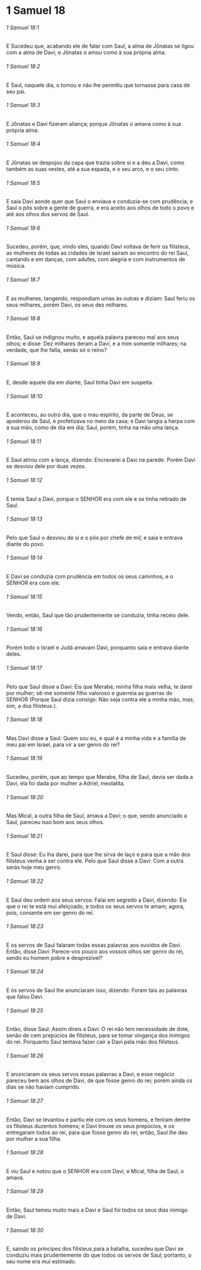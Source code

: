 # 1 Samuel 18

###### 1 Samuel 18:1

E Sucedeu que, acabando ele de falar com Saul, a alma de Jônatas se ligou com a alma de Davi; e Jônatas o amou como à sua própria alma.

###### 1 Samuel 18:2

E Saul, naquele dia, o tomou e não lhe permitiu que tornasse para casa de seu pai.

###### 1 Samuel 18:3

E Jônatas e Davi fizeram aliança; porque Jônatas o amava como à sua própria alma.

###### 1 Samuel 18:4

E Jônatas se despojou da capa que trazia sobre si e a deu a Davi, como também as suas vestes, até a sua espada, e o seu arco, e o seu cinto.

###### 1 Samuel 18:5

E saía Davi aonde quer que Saul o enviava e conduzia-se com prudência; e Saul o pôs sobre a gente de guerra, e era aceito aos olhos de todo o povo e até aos olhos dos servos de Saul.

###### 1 Samuel 18:6

Sucedeu, porém, que, vindo eles, quando Davi voltava de ferir os filisteus, as mulheres de todas as cidades de Israel saíram ao encontro do rei Saul, cantando e em danças, com adufes, com alegria e com instrumentos de música.

###### 1 Samuel 18:7

E as mulheres, tangendo, respondiam umas às outras e diziam: Saul feriu os seus milhares, porém Davi, os seus dez milhares.

###### 1 Samuel 18:8

Então, Saul se indignou muito, e aquela palavra pareceu mal aos seus olhos; e disse: Dez milhares deram a Davi, e a mim somente milhares; na verdade, que lhe falta, senão só o reino?

###### 1 Samuel 18:9

E, desde aquele dia em diante, Saul tinha Davi em suspeita.

###### 1 Samuel 18:10

E aconteceu, ao outro dia, que o mau espírito, da parte de Deus, se apoderou de Saul, e profetizava no meio da casa; e Davi tangia a harpa com a sua mão, como de dia em dia; Saul, porém, tinha na mão uma lança.

###### 1 Samuel 18:11

E Saul atirou com a lança, dizendo: Encravarei a Davi na parede. Porém Davi se desviou dele por duas vezes.

###### 1 Samuel 18:12

E temia Saul a Davi, porque o SENHOR era com ele e se tinha retirado de Saul.

###### 1 Samuel 18:13

Pelo que Saul o desviou de si e o pôs por chefe de mil; e saía e entrava diante do povo.

###### 1 Samuel 18:14

E Davi se conduzia com prudência em todos os seus caminhos, e o SENHOR era com ele.

###### 1 Samuel 18:15

Vendo, então, Saul que tão prudentemente se conduzia, tinha receio dele.

###### 1 Samuel 18:16

Porém todo o Israel e Judá amavam Davi, porquanto saía e entrava diante deles.

###### 1 Samuel 18:17

Pelo que Saul disse a Davi: Eis que Merabe, minha filha mais velha, te darei por mulher; sê-me somente filho valoroso e guerreia as guerras do SENHOR (Porque Saul dizia consigo: Não seja contra ele a minha mão, mas, sim, a dos filisteus.).

###### 1 Samuel 18:18

Mas Davi disse a Saul: Quem sou eu, e qual é a minha vida e a família de meu pai em Israel, para vir a ser genro do rei?

###### 1 Samuel 18:19

Sucedeu, porém, que ao tempo que Merabe, filha de Saul, devia ser dada a Davi, ela foi dada por mulher a Adriel, meolatita.

###### 1 Samuel 18:20

Mas Mical, a outra filha de Saul, amava a Davi; o que, sendo anunciado a Saul, pareceu isso bom aos seus olhos.

###### 1 Samuel 18:21

E Saul disse: Eu lha darei, para que lhe sirva de laço e para que a mão dos filisteus venha a ser contra ele. Pelo que Saul disse a Davi: Com a outra serás hoje meu genro.

###### 1 Samuel 18:22

E Saul deu ordem aos seus servos: Falai em segredo a Davi, dizendo: Eis que o rei te está mui afeiçoado, e todos os seus servos te amam; agora, pois, consente em ser genro do rei.

###### 1 Samuel 18:23

E os servos de Saul falaram todas essas palavras aos ouvidos de Davi. Então, disse Davi: Parece-vos pouco aos vossos olhos ser genro do rei, sendo eu homem pobre e desprezível?

###### 1 Samuel 18:24

E os servos de Saul lhe anunciaram isso, dizendo: Foram tais as palavras que falou Davi.

###### 1 Samuel 18:25

Então, disse Saul: Assim direis a Davi: O rei não tem necessidade de dote, senão de cem prepúcios de filisteus, para se tomar vingança dos inimigos do rei. Porquanto Saul tentava fazer cair a Davi pela mão dos filisteus.

###### 1 Samuel 18:26

E anunciaram os seus servos essas palavras a Davi, e esse negócio pareceu bem aos olhos de Davi, de que fosse genro do rei; porém ainda os dias se não haviam cumprido.

###### 1 Samuel 18:27

Então, Davi se levantou e partiu ele com os seus homens, e feriram dentre os filisteus duzentos homens; e Davi trouxe os seus prepúcios, e os entregaram todos ao rei, para que fosse genro do rei; então, Saul lhe deu por mulher a sua filha.

###### 1 Samuel 18:28

E viu Saul e notou que o SENHOR era com Davi; e Mical, filha de Saul, o amava.

###### 1 Samuel 18:29

Então, Saul temeu muito mais a Davi e Saul foi todos os seus dias inimigo de Davi.

###### 1 Samuel 18:30

E, saindo os príncipes dos filisteus para a batalha, sucedeu que Davi se conduziu mais prudentemente do que todos os servos de Saul; portanto, o seu nome era mui estimado.

